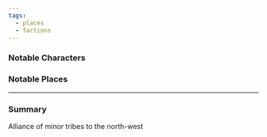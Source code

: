```yaml
---
tags:
  - places
  - factions
---
```

### Notable Characters


### Notable Places


___
### Summary
Alliance of minor tribes to the north-west
